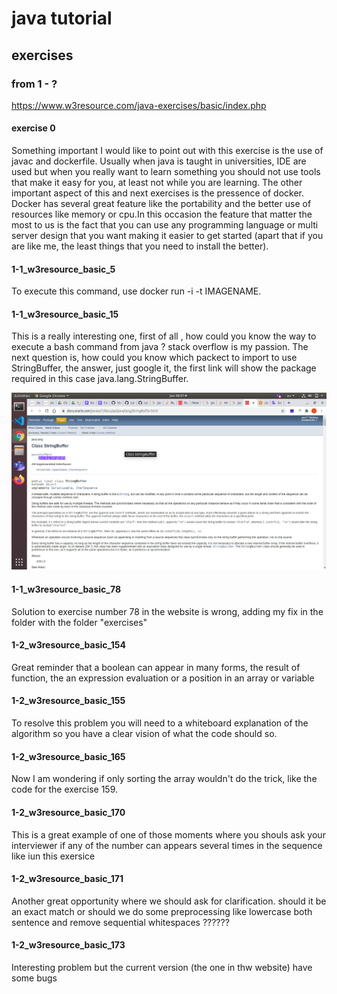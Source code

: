 # java tutorial

## exercises

### from 1 - ?

https://www.w3resource.com/java-exercises/basic/index.php

#### exercise 0

Something important I would like to point out with this exercise is the use of javac and dockerfile. Usually when java is taught in universities, IDE are used but when you really want to learn something you should not use tools that make it easy for you, at least not while you are learning. The other important aspect of this and next exercises is the pressence of docker. Docker has several great feature like the portability and the better use of resources like memory or cpu.In this occasion the feature that matter the most to us is the fact that you can use any programming language or multi server design that you want making it easier to get started (apart that if you are like me, the least things that you need to install the better).

#### 1-1_w3resource_basic_5

To execute this command, use docker run -i -t IMAGENAME.

#### 1-1_w3resource_basic_15

This is a really interesting one, first of all , how could you know the way to execute a bash command from java ? stack overflow is my passion. The next question is, how could you know which packect to import to use StringBuffer, the answer, just google it, the first link will show the package required in this case java.lang.StringBuffer.

![Image](img/whatShouldIImport.png "cd command image")

#### 1-1_w3resource_basic_78

Solution to exercise number 78 in the website is wrong, adding my fix in the folder with the folder "exercises"


#### 1-2_w3resource_basic_154

Great reminder that a boolean can appear in many forms, the result of function, the an expression evaluation or a position in an array or variable

#### 1-2_w3resource_basic_155

To resolve this problem you will need to a whiteboard explanation of the algorithm so you have a clear vision of what the code should so.



#### 1-2_w3resource_basic_165

Now I am wondering if only sorting the array wouldn't do the trick, like the code for the exercise 159.

#### 1-2_w3resource_basic_170

This is a great example of one of those moments where you shouls ask your interviewer if any of the number can appears several times in the sequence like iun this exersice

#### 1-2_w3resource_basic_171

Another great opportunity where we should ask for clarification. should it be an exact match or should we do some preprocessing like lowercase both sentence and remove sequential whitespaces ??????

#### 1-2_w3resource_basic_173

Interesting problem but the current version (the one in thw website) have some bugs